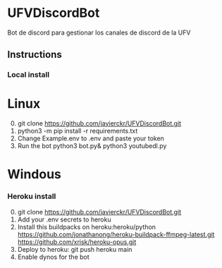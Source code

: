 # UFVDiscordBot
Bot de discord para gestionar los canales de discord de la UFV


## Instructions

### Local install
# Linux
0. git clone https://github.com/javierckr/UFVDiscordBot.git
1. python3 -m pip install -r requirements.txt
2. Change Example.env to .env and paste your token
3. Run the bot python3 bot.py& python3 youtubedl.py
# Windous
### Heroku install

0. git clone https://github.com/javierckr/UFVDiscordBot.git
1. Add your .env secrets to heroku
2. Install this buildpacks on heroku:heroku/python https://github.com/jonathanong/heroku-buildpack-ffmpeg-latest.git https://github.com/xrisk/heroku-opus.git
3. Deploy to heroku: git push heroku main
4. Enable dynos for the bot
